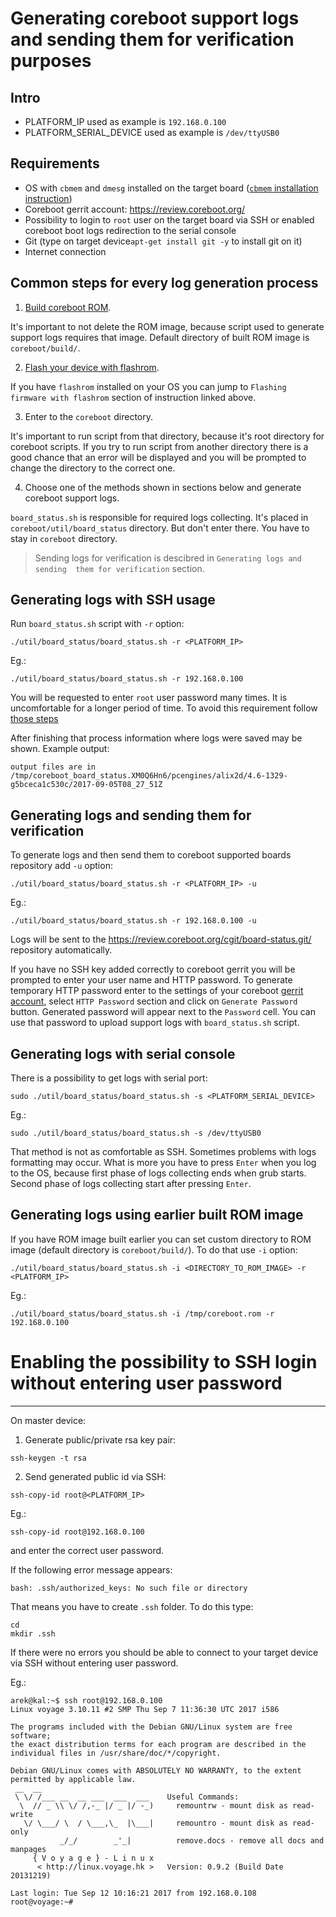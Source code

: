 Generating coreboot support logs and sending them for verification purposes
===========================================================================

Intro
-----
* PLATFORM_IP used as example is `192.168.0.100`
* PLATFORM_SERIAL_DEVICE used as example is `/dev/ttyUSB0`

Requirements
------------
* OS with `cbmem` and `dmesg` installed on the target board
([`cbmem` installation instruction](./cbmem_building.md))
* Coreboot gerrit account: https://review.coreboot.org/
* Possibility to login to `root` user on the target board via SSH or enabled
coreboot boot logs redirection to the serial console
* Git (type on target device`apt-get install git -y` to install git on it)
* Internet connection

Common steps for every log generation process
---------------------------------------------
 
1. [Build coreboot ROM](./supported_coreboot_build.md). 

It's important to not delete the ROM image, because script used to generate 
support logs requires that image. Default directory of built ROM image is
`coreboot/build/`.

2. [Flash your device with flashrom](./flashrom_building.md).

If you have `flashrom` installed on your OS you can jump to 
`Flashing firmware with flashrom` section of instruction linked above.

3. Enter to the `coreboot` directory. 

It's important to run script from that directory, because it's root directory 
for coreboot scripts. If you try to run script from another directory there 
is a good chance that an error will be displayed and you will be prompted to 
change the directory to the correct one.

4. Choose one of the methods shown in sections below and generate coreboot 
support logs. 

`board_status.sh` is responsible for required logs collecting. 
It's placed in `coreboot/util/board_status` directory. But don't enter there. 
You have to stay in `coreboot` directory.

> Sending logs for verification is descibred in `Generating logs and sending 
them for verification` section.

Generating logs with SSH usage
------------------------------

Run `board_status.sh` script with `-r` option:

```
./util/board_status/board_status.sh -r <PLATFORM_IP>
```

Eg.:
```
./util/board_status/board_status.sh -r 192.168.0.100
```

You will be requested to enter `root` user password many times. It is 
uncomfortable for a longer period of time. To avoid this requirement follow 
[those steps](#enabling-possibility-to-SSH-login-without-entering-user-password)

After finishing that process information where logs were saved may be shown.
Example output:
```
output files are in /tmp/coreboot_board_status.XM0Q6Hn6/pcengines/alix2d/4.6-1329-g5bceca1c530c/2017-09-05T08_27_51Z
```
Generating logs and sending them for verification
-------------------------------------------------

To generate logs and then send them to coreboot supported boards repository
add `-u` option:

```
./util/board_status/board_status.sh -r <PLATFORM_IP> -u
```

Eg.:
```
./util/board_status/board_status.sh -r 192.168.0.100 -u
```
Logs will be sent to the https://review.coreboot.org/cgit/board-status.git/
repository automatically.

If you have no SSH key added correctly to coreboot gerrit you will be prompted 
to enter your user name and HTTP password. To generate temporary HTTP password
enter to the settings of your coreboot [gerrit account](https://review.coreboot.org/#/settings/),
select `HTTP Password` section and click on `Generate Password` button. 
Generated password will appear next to the `Password` cell. You can use that 
password to upload support logs with `board_status.sh` script.

Generating logs with serial console
-----------------------------------

There is a possibility to get logs with serial port:
```
sudo ./util/board_status/board_status.sh -s <PLATFORM_SERIAL_DEVICE>
```

Eg.:
```
sudo ./util/board_status/board_status.sh -s /dev/ttyUSB0
```
That method is not as comfortable as SSH. Sometimes problems with logs 
formatting may occur. What is more you have to press `Enter` when 
you log to the OS, because first phase of logs collecting ends when grub
starts. Second phase of logs collecting start after pressing `Enter`.

Generating logs using earlier built ROM image
---------------------------------------------

If you have ROM image built earlier you can set custom directory to ROM image 
(default directory is `coreboot/build/`). To do that use `-i` option:

```
./util/board_status/board_status.sh -i <DIRECTORY_TO_ROM_IMAGE> -r <PLATFORM_IP>
```
Eg.:

```
./util/board_status/board_status.sh -i /tmp/coreboot.rom -r 192.168.0.100
```

# Enabling the possibility to SSH login without entering user password
----------------------------------------------------------------------

On master device:

1. Generate public/private rsa key pair:
```
ssh-keygen -t rsa
```
2. Send generated public id via SSH:
```
ssh-copy-id root@<PLATFORM_IP>
```
Eg.:
```
ssh-copy-id root@192.168.0.100
```

and enter the correct user password.

If the following error message appears:
```
bash: .ssh/authorized_keys: No such file or directory
```

That means you have to create `.ssh` folder. To do this type:
```
cd
mkdir .ssh
```
If there were no errors you should be able to connect to your target device via
SSH without entering user password.

Eg.:

```
arek@kal:~$ ssh root@192.168.0.100
Linux voyage 3.10.11 #2 SMP Thu Sep 7 11:36:30 UTC 2017 i586

The programs included with the Debian GNU/Linux system are free software;
the exact distribution terms for each program are described in the
individual files in /usr/share/doc/*/copyright.

Debian GNU/Linux comes with ABSOLUTELY NO WARRANTY, to the extent
permitted by applicable law.
 __  __
 \ \/ /___ __  __ ___  ___  ___    Useful Commands:
  \  // _ \\ \/ /,-_ |/ _ |/ -_)     remountrw - mount disk as read-write
   \/ \___/ \  / \___,\_  |\___|     remountro - mount disk as read-only
           _/_/        _'_|          remove.docs - remove all docs and manpages 
     { V o y a g e } - L i n u x     
      < http://linux.voyage.hk >   Version: 0.9.2 (Build Date 20131219)  
 
Last login: Tue Sep 12 10:16:21 2017 from 192.168.0.108
root@voyage:~# 

```

